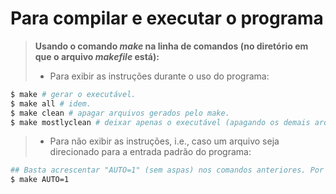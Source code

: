 Para compilar e executar o programa
==============================

> **Usando o comando *make* na linha de comandos (no diretório em que o arquivo *makefile* está):**
> - Para exibir as instruções durante o uso do programa:
```bash
$ make # gerar o executável.
$ make all # idem.
$ make clean # apagar arquivos gerados pelo make.
$ make mostlyclean # deixar apenas o executável (apagando os demais arquivos gerados).
```

>- Para não exibir as instruções, i.e., caso um arquivo seja direcionado para a entrada padrão do programa:
```bash
## Basta acrescentar "AUTO=1" (sem aspas) nos comandos anteriores. Por exemplo,
$ make AUTO=1
```
